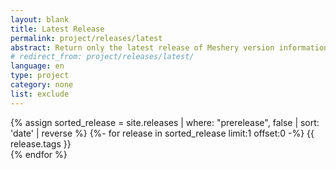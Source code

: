 ```yaml
---
layout: blank
title: Latest Release
permalink: project/releases/latest
abstract: Return only the latest release of Meshery version information
# redirect_from: project/releases/latest/
language: en
type: project
category: none
list: exclude
---
```

{% assign sorted_release = site.releases | where: "prerelease", false | sort: 'date' | reverse %}
{%- for release in sorted_release limit:1 offset:0 -%}
  {{ release.tags }}  
{% endfor %}
